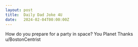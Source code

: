 ```yaml
---
layout: post
title:  Daily Dad Joke 4U
date:   2024-02-04T00:00:00Z
---
```

How do you prepare for a party in space? You Planet Thanks u/BostonCentrist
